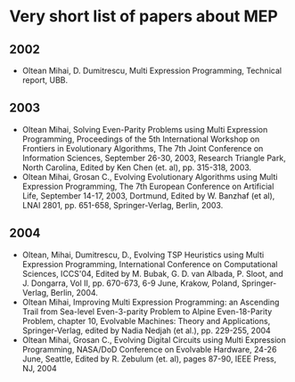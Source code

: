 # Very short list of papers about MEP

## 2002
  * Oltean Mihai, D. Dumitrescu, Multi Expression Programming, Technical report, UBB.

## 2003
  * Oltean Mihai, Solving Even-Parity Problems using Multi Expression Programming, Proceedings of the 5th International Workshop on Frontiers in Evolutionary Algorithms, The 7th Joint Conference on Information Sciences, September 26-30, 2003, Research Triangle Park, North Carolina, Edited by Ken Chen (et. al), pp. 315-318, 2003. 
  * Oltean Mihai, Grosan C., Evolving Evolutionary Algorithms using Multi Expression Programming, The 7th European Conference on Artificial Life, September 14-17, 2003, Dortmund, Edited by W. Banzhaf (et al), LNAI 2801, pp. 651-658, Springer-Verlag, Berlin, 2003. 

## 2004
  * Oltean, Mihai, Dumitrescu, D., Evolving TSP Heuristics using Multi Expression Programming, International Conference on Computational Sciences, ICCS'04, Edited by M. Bubak, G. D. van Albada, P. Sloot, and J. Dongarra, Vol II, pp. 670-673, 6-9 June, Krakow, Poland, Springer-Verlag, Berlin, 2004.
  * Oltean Mihai, Improving Multi Expression Programming: an Ascending Trail from Sea-level Even-3-parity Problem to Alpine Even-18-Parity Problem, chapter 10, Evolvable Machines: Theory and Applications, Springer-Verlag, edited by Nadia Nedjah (et al.), pp. 229-255, 2004
  * Oltean Mihai, Grosan C., Evolving Digital Circuits using Multi Expression Programming, NASA/DoD Conference on Evolvable Hardware, 24-26 June, Seattle, Edited by R. Zebulum (et. al), pages 87-90, IEEE Press, NJ, 2004
